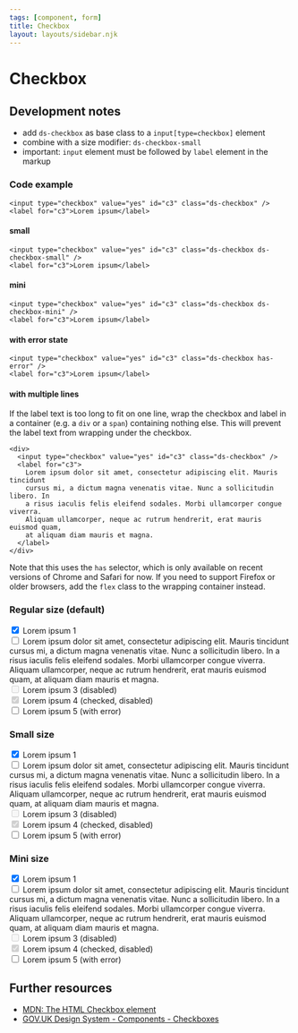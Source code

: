 ```yaml
---
tags: [component, form]
title: Checkbox
layout: layouts/sidebar.njk
---
```


# Checkbox

## Development notes

- add `ds-checkbox` as base class to a `input[type=checkbox]` element
- combine with a size modifier: `ds-checkbox-small`
- important: `input` element must be followed by `label` element in the markup

### Code example

```
<input type="checkbox" value="yes" id="c3" class="ds-checkbox" />
<label for="c3">Lorem ipsum</label>
```

#### small

```
<input type="checkbox" value="yes" id="c3" class="ds-checkbox ds-checkbox-small" />
<label for="c3">Lorem ipsum</label>
```

#### mini

```
<input type="checkbox" value="yes" id="c3" class="ds-checkbox ds-checkbox-mini" />
<label for="c3">Lorem ipsum</label>
```

#### with error state

```
<input type="checkbox" value="yes" id="c3" class="ds-checkbox has-error" />
<label for="c3">Lorem ipsum</label>
```

#### with multiple lines

If the label text is too long to fit on one line, wrap the checkbox and label in a container (e.g. a `div` or a `span`) containing nothing else. This will prevent the label text from wrapping under the checkbox.

```
<div>
  <input type="checkbox" value="yes" id="c3" class="ds-checkbox" />
  <label for="c3">
    Lorem ipsum dolor sit amet, consectetur adipiscing elit. Mauris tincidunt
    cursus mi, a dictum magna venenatis vitae. Nunc a sollicitudin libero. In
    a risus iaculis felis eleifend sodales. Morbi ullamcorper congue viverra.
    Aliquam ullamcorper, neque ac rutrum hendrerit, erat mauris euismod quam,
    at aliquam diam mauris et magna.
  </label>
</div>
```

Note that this uses the `has` selector, which is only available on recent versions of Chrome and Safari for now. If you need to support Firefox or older browsers, add the `flex` class to the wrapping container instead.

### Regular size (default)

<div class="ds-stack-24">
  <div>
    <input type="checkbox" value="yes" id="c0" checked class="ds-checkbox" />
    <label for="c0">Lorem ipsum 1</label>
  </div>

  <div class="flex">
    <input type="checkbox" value="yes" id="c1" class="ds-checkbox" />
    <label for="c1">
      Lorem ipsum dolor sit amet, consectetur adipiscing elit. Mauris tincidunt
      cursus mi, a dictum magna venenatis vitae. Nunc a sollicitudin libero. In
      a risus iaculis felis eleifend sodales. Morbi ullamcorper congue viverra.
      Aliquam ullamcorper, neque ac rutrum hendrerit, erat mauris euismod quam,
      at aliquam diam mauris et magna.
    </label>
  </div>

  <div>
    <input type="checkbox" value="yes" id="c2" disabled class="ds-checkbox" />
    <label for="c2">Lorem ipsum 3 (disabled)</label>
  </div>

  <div>
    <input type="checkbox" value="yes" id="c4" disabled checked class="ds-checkbox" />
    <label for="c4">Lorem ipsum 4 (checked, disabled)</label>
  </div>

  <div>
    <input type="checkbox" value="yes" id="c3" class="ds-checkbox has-error" />
    <label for="c3">Lorem ipsum 5 (with error)</label>
  </div>
</div>

### Small size

<div class="ds-stack-16">
  <div>
    <input type="checkbox" value="yes" id="sc0" checked class="ds-checkbox ds-checkbox-small" />
    <label for="sc0">Lorem ipsum 1</label>
  </div>

  <div class="flex">
    <input type="checkbox" value="yes" id="sc1" class="ds-checkbox ds-checkbox-small" />
    <label for="sc1">
      Lorem ipsum dolor sit amet, consectetur adipiscing elit. Mauris tincidunt
      cursus mi, a dictum magna venenatis vitae. Nunc a sollicitudin libero. In
      a risus iaculis felis eleifend sodales. Morbi ullamcorper congue viverra.
      Aliquam ullamcorper, neque ac rutrum hendrerit, erat mauris euismod quam,
      at aliquam diam mauris et magna.
    </label>
  </div>

  <div>
    <input type="checkbox" value="yes" id="sc2" disabled class="ds-checkbox ds-checkbox-small" />
    <label for="sc2">Lorem ipsum 3 (disabled)</label>
  </div>

  <div>
    <input type="checkbox" value="yes" id="sc4" disabled checked class="ds-checkbox ds-checkbox-small" />
    <label for="sc4">Lorem ipsum 4 (checked, disabled)</label>
  </div>

  <div>
    <input type="checkbox" value="yes" id="sc3" class="ds-checkbox ds-checkbox-small has-error" />
    <label for="sc3">Lorem ipsum 5 (with error)</label>
  </div>
</div>

### Mini size

<div class="ds-stack-16">
  <div>
    <input type="checkbox" value="yes" id="mc0" checked class="ds-checkbox ds-checkbox-mini" />
    <label for="mc0">Lorem ipsum 1</label>
  </div>

  <div class="flex">
    <input type="checkbox" value="yes" id="mc1" class="ds-checkbox ds-checkbox-mini" />
    <label for="mc1">
      Lorem ipsum dolor sit amet, consectetur adipiscing elit. Mauris tincidunt
      cursus mi, a dictum magna venenatis vitae. Nunc a sollicitudin libero. In
      a risus iaculis felis eleifend sodales. Morbi ullamcorper congue viverra.
      Aliquam ullamcorper, neque ac rutrum hendrerit, erat mauris euismod quam,
      at aliquam diam mauris et magna.
    </label>
  </div>

  <div>
    <input type="checkbox" value="yes" id="mc2" disabled class="ds-checkbox ds-checkbox-mini" />
    <label for="mc2">Lorem ipsum 3 (disabled)</label>
  </div>

  <div>
    <input type="checkbox" value="yes" id="mc4" disabled checked class="ds-checkbox ds-checkbox-mini" />
    <label for="mc4">Lorem ipsum 4 (checked, disabled)</label>
  </div>

  <div>
    <input type="checkbox" value="yes" id="mc3" class="ds-checkbox ds-checkbox-mini has-error" />
    <label for="mc3">Lorem ipsum 5 (with error)</label>
  </div>
</div>

## Further resources

- [MDN: The HTML Checkbox element](https://developer.mozilla.org/en-US/docs/Web/HTML/Element/input/checkbox)
- [GOV.UK Design System - Components - Checkboxes](https://design-system.service.gov.uk/components/checkboxes/)
